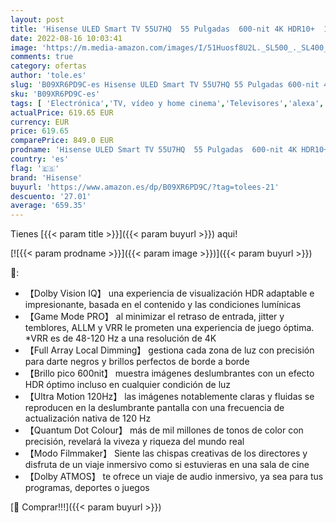 ```yaml
---
layout: post
title: 'Hisense ULED Smart TV 55U7HQ  55 Pulgadas  600-nit 4K HDR10+  120 Hz  Dolby Vision IQ  Disney+  Freeview Play  Alexa Built-in  HDMI 2.1  Modo Filmmaker  Certificado Freesync  Nuevo 2022 '
date: 2022-08-16 10:03:41
image: 'https://m.media-amazon.com/images/I/51Huosf8U2L._SL500_._SL400_.jpg'
comments: true
category: ofertas
author: 'tole.es'
slug: 'B09XR6PD9C-es Hisense ULED Smart TV 55U7HQ 55 Pulgadas 600-nit 4K HDR10+...'
sku: 'B09XR6PD9C-es'
tags: [ 'Electrónica','TV, vídeo y home cinema','Televisores','alexa','hisense','🇪🇸', ]
actualPrice: 619.65 EUR
currency: EUR
price: 619.65
comparePrice: 849.0 EUR
prodname: 'Hisense ULED Smart TV 55U7HQ  55 Pulgadas  600-nit 4K HDR10+  120 Hz  Dolby Vision IQ  Disney+  Freeview Play  Alexa Built-in  HDMI 2.1  Modo Filmmaker  Certificado Freesync  Nuevo 2022 '
country: 'es'
flag: '🇪🇸'
brand: 'Hisense'
buyurl: 'https://www.amazon.es/dp/B09XR6PD9C/?tag=tolees-21'
descuento: '27.01'
average: '659.35'
---
```


Tienes [{{< param title >}}]({{< param buyurl >}}) aqui!

[![{{< param prodname >}}]({{< param image >}})]({{< param buyurl >}})

🔎:

- 【Dolby Vision IQ】 una experiencia de visualización HDR adaptable e impresionante, basada en el contenido y las condiciones lumínicas
- 【Game Mode PRO】 al minimizar el retraso de entrada, jitter y temblores, ALLM y VRR le prometen una experiencia de juego óptima. *VRR es de 48-120 Hz a una resolución de 4K
- 【Full Array Local Dimming】 gestiona cada zona de luz con precisión para darte negros y brillos perfectos de borde a borde
- 【Brillo pico 600nit】 muestra imágenes deslumbrantes con un efecto HDR óptimo incluso en cualquier condición de luz
- 【Ultra Motion 120Hz】 las imágenes notablemente claras y fluidas se reproducen en la deslumbrante pantalla con una frecuencia de actualización nativa de 120 Hz
- 【Quantum Dot Colour】 más de mil millones de tonos de color con precisión, revelará la viveza y riqueza del mundo real
- 【Modo Filmmaker】 Siente las chispas creativas de los directores y disfruta de un viaje inmersivo como si estuvieras en una sala de cine
- 【Dolby ATMOS】 te ofrece un viaje de audio inmersivo, ya sea para tus programas, deportes o juegos

[🛒 Comprar!!!]({{< param buyurl >}})
